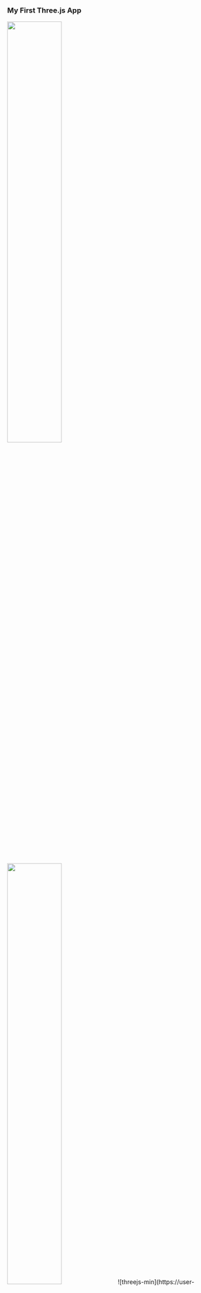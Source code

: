 ### My First Three.js App
<img src="https://user-images.githubusercontent.com/75277382/149139919-a5116ffc-3c5a-492b-9b66-3493922881ef.PNG" width=50% height=50%>  
<img src="https://user-images.githubusercontent.com/75277382/149139922-e5a0885c-b941-4b03-a426-10e301bcf35f.PNG" width=50% height=50%>
![threejs-min](https://user-images.githubusercontent.com/75277382/149151207-b9779f8b-b475-45ea-9130-79c63b98085b.gif)
